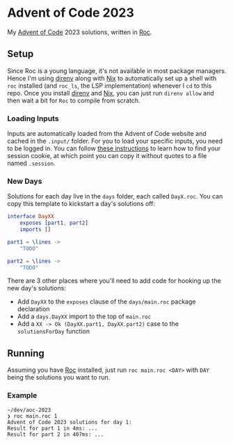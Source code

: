 Advent of Code 2023
===================

My [Advent of Code][aoc] 2023 solutions, written in [Roc][roc].

## Setup

Since Roc is a young language, it's not available in most package managers. Hence I'm using [direnv][direnv] along with [Nix][nix] to automatically set up a shell with `roc` installed (and `roc_ls`, the LSP implementation) whenever I `cd` to this repo. Once you install [direnv][direnv] and [Nix][nix], you can just run `direnv allow` and then wait a bit for `Roc` to compile from scratch.

### Loading Inputs

Inputs are automatically loaded from the Advent of Code website and cached in the `.input/` folder. For you to load your specific inputs, you need to be logged in. You can follow [these instructions][get-aoc-session] to learn how to find your session cookie, at which point you can copy it without quotes to a file named `.session`.

### New Days

Solutions for each day live in the `days` folder, each called `DayX.roc`. You can copy this template to kickstart a day's solutions off:

```elm
interface DayXX
    exposes [part1, part2]
    imports []

part1 = \lines ->
    "TODO"

part2 = \lines ->
    "TODO"
```

There are 3 other places where you'll need to add code for hooking up the new day's solutions:
- Add `DayXX` to the `exposes` clause of the `days/main.roc` package declaration
- Add a `days.DayXX` import to the top of `main.roc`
- Add a `XX -> Ok (DayXX.part1, DayXX.part2)` case to the `solutionsForDay` function

## Running

Assuming you have [Roc][roc] installed, just run `roc main.roc <DAY>` with `DAY` being the solutions you want to run.

### Example

```
~/dev/aoc-2023
❯ roc main.roc 1
Advent of Code 2023 solutions for day 1:
Result for part 1 in 4ms: ...
Result for part 2 in 407ms: ...
```


[aoc]: https://adventofcode.com/
[roc]: https://www.roc-lang.org/
[direnv]: https://direnv.net
[nix]: https://nixos.org/
[get-aoc-session]: https://github.com/wimglenn/advent-of-code-wim/issues/1
